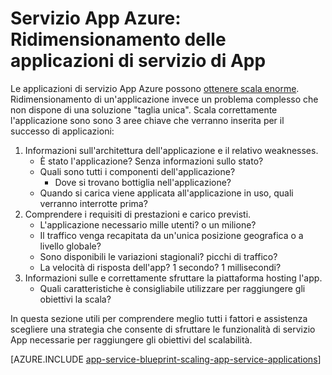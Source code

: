 <properties
    pageTitle="Servizio App Azure: Ridimensionamento delle applicazioni di servizio di App"
    description="Informazioni su vantaggi e svantaggi di ridimensionamento dell'applicazione del servizio di App."
    keywords="App, azure app servizio, piano di servizio app scalable, scala, Costo assistenza app"
    services="app-service"
    documentationCenter=""
    authors="btardif"
    manager="wpickett"
    editor=""/>

<tags
    ms.service="app-service"
    ms.workload="na"
    ms.tgt_pltfrm="na"
    ms.devlang="na"
    ms.topic="article"
    ms.date="10/07/2016"
    ms.author="byvinyal"/>

# <a name="azure-app-service-scaling-app-service-applications"></a>Servizio App Azure: Ridimensionamento delle applicazioni di servizio di App

Le applicazioni di servizio App Azure possono [ottenere scala enorme](https://azure.microsoft.com/blog/canadian-broadcasting-corporation-radio-canada-leverage-azure-for-smooth-election-coverage/).
Ridimensionamento di un'applicazione invece un problema complesso che non dispone di una soluzione "taglia unica". Scala correttamente l'applicazione sono sono 3 aree chiave che verranno inserita per il successo di applicazioni:

1. Informazioni sull'architettura dell'applicazione e il relativo weaknesses.
    * È stato l'applicazione? Senza informazioni sullo stato?
    * Quali sono tutti i componenti dell'applicazione?
        * Dove si trovano bottiglia nell'applicazione?
    * Quando si carica viene applicata all'applicazione in uso, quali verranno interrotte prima?
2. Comprendere i requisiti di prestazioni e carico previsti.
    * L'applicazione necessario mille utenti? o un milione?
    * Il traffico venga recapitata da un'unica posizione geografica o a livello globale?
    * Sono disponibili le variazioni stagionali? picchi di traffico?
    * La velocità di risposta dell'app? 1 secondo? 1 millisecondi?
3. Informazioni sulle e correttamente sfruttare la piattaforma hosting l'app.
    * Quali caratteristiche è consigliabile utilizzare per raggiungere gli obiettivi la scala?

In questa sezione utili per comprendere meglio tutti i fattori e assistenza scegliere una strategia che consente di sfruttare le funzionalità di servizio App necessarie per raggiungere gli obiettivi del scalabilità.

[AZURE.INCLUDE [app-service-blueprint-scaling-app-service-applications](../../includes/app-service-blueprint-scaling-app-service-applications.md)]
